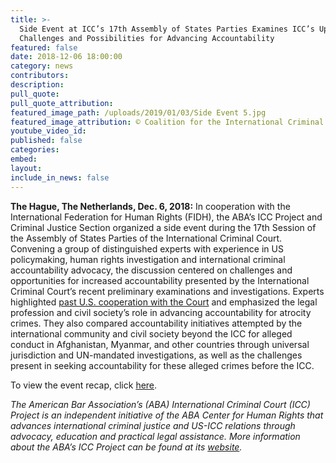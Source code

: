 ```yaml
---
title: >-
  Side Event at ICC’s 17th Assembly of States Parties Examines ICC’s Upcoming
  Challenges and Possibilities for Advancing Accountability
featured: false
date: 2018-12-06 18:00:00
category: news
contributors:
description:
pull_quote:
pull_quote_attribution:
featured_image_path: /uploads/2019/01/03/Side Event 5.jpg
featured_image_attribution: © Coalition for the International Criminal Court/Syd Boyd (CC by-ND-NC-2.0)
youtube_video_id:
published: false
categories:
embed:
layout:
include_in_news: false
---
```


**The Hague, The Netherlands, Dec. 6, 2018:** In cooperation with the International Federation for Human Rights (FIDH), the ABA’s ICC Project and Criminal Justice Section organized a side event during the 17th Session of the Assembly of States Parties of the International Criminal Court. Convening a group of distinguished experts with experience in US policymaking, human rights investigation and international criminal accountability advocacy, the discussion centered on challenges and opportunities for increased accountability presented by the International Criminal Court’s recent preliminary examinations and investigations. Experts highlighted [past U.S. cooperation with the Court](https://www.aba-icc.org/about-the-icc/the-us-icc-relationship/) and emphasized the legal profession and civil society’s role in advancing accountability for atrocity crimes. They also compared accountability initiatives attempted by the international community and civil society beyond the ICC for alleged conduct in Afghanistan, Myanmar, and other countries through universal jurisdiction and UN-mandated investigations, as well as the challenges present in seeking accountability for these alleged crimes before the ICC.

To view the event recap, click [here](https://www.international-criminal-justice-today.org/events/challenges-and-prospects-on-the-iccs-horizon-afghanistan-myanmar-more/).

*The American Bar Association’s (ABA) International Criminal Court (ICC) Project is an independent initiative of the ABA Center for Human Rights that advances international criminal justice and US-ICC relations through advocacy, education and practical legal assistance. More information about the ABA’s ICC Project can be found at its* [*website*](http://www.aba-icc.org/)*.*
